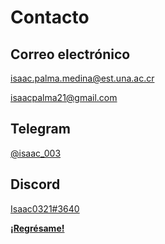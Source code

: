 # Contacto

## Correo electrónico
[isaac.palma.medina@est.una.ac.cr](mailto:isaac.palma.medina@est.una.ac.cr)

[isaacpalma21@gmail.com](mailto:isaacpalma21@gmail.com)

## Telegram

[@isaac_003](https://t.me/isaac_003)

## Discord

[Isaac0321#3640](https://discordapp.com/users/Isaac0321#3640)

**[¡Regrésame!](/index)**